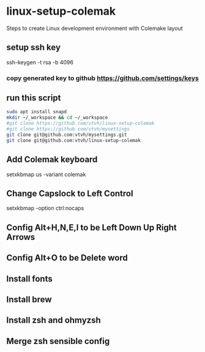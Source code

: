 # linux-setup-colemak
Steps to create Linux development environment with Colemake layout

## setup ssh key
ssh-keygen -t rsa -b 4096
### copy generated key to github https://github.com/settings/keys

## run this script
```sh
sudo apt install snapd
mkdir ~/_workspace && cd ~/_workspace
#git clone https://github.com/vtvh/linux-setup-colemak
#git clone https://github.com/vtvh/mysettings
git clone git@github.com:vtvh/mysettings.git
git clone git@github.com:vtvh/linux-setup-colemak


```

## Add Colemak keyboard

setxkbmap us -variant colemak

## Change Capslock to Left Control

setxkbmap -option ctrl:nocaps

## Config Alt+H,N,E,I to be Left Down Up Right Arrows

## Config Alt+O to be Delete word



## Install fonts

## Install brew

## Install zsh and ohmyzsh

## Merge zsh sensible config

